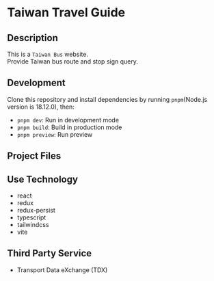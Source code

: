 # Taiwan Travel Guide

## Description

This is a `Taiwan Bus` website.  
Provide Taiwan bus route and stop sign query.

## Development

Clone this repository and install dependencies by running `pnpm`(Node.js version is 18.12.0), then:

- `pnpm dev`: Run in development mode
- `pnpm build`: Build in production mode
- `pnpm preview`: Run preview

## Project Files

<!-- ```text
src/
├── assets/
│   ├── icon/*
│   └── images/*
├── components/
│   ├── common/
│   │   ├── LazyImage.tsx
│   │   └── Loading.tsx
│   ├── index/
│   │   ├── IndexActivity.tsx
│   │   ├── IndexCarousel.tsx
│   │   ├── IndexRestaurant.tsx
│   │   ├── IndexScenicSpot.tsx
│   │   ├── IndexSearch.tsx
│   │   └── IndexTitle.tsx
│   ├── information/
│   │   ├── InformationCarousel.tsx
│   │   ├── InformationContent.tsx
│   │   ├── InformationDescription.tsx
│   │   ├── InformationLocation.tsx
│   │   └── InformationMore.tsx
│   ├── GuideCarousel.tsx
│   ├── GuideCrumbs.tsx
│   ├── GuideDatePicker.tsx
│   ├── GuideFooter.tsx
│   ├── GuideHeader.tsx
│   ├── GuideHotTopics.tsx
│   ├── GuideSearch.tsx
│   ├── GuideSearchResult.tsx
│   └── GuideSelect.tsx
├── config/
│   ├── city.ts
│   ├── hotTopics.ts
│   └── menu.ts
├── hooks/
│   ├── useIntersectionObserver.ts
│   ├── useRedux.ts
│   └── useScrollToTop.ts
├── pages/
│   ├── Activity.tsx
│   ├── Index.tsx
│   ├── Information.tsx
│   ├── NotFound.tsx
│   ├── Restaurant.tsx
│   └── ScenicSpot.tsx
├── router/
│   └── index.tsx
├── store/
│   ├── guide.ts
│   └── index.ts
├── style/
│   ├── common/
|   │   ├── all.css
│   │   ├── badge.css
│   │   ├── button.css
│   │   ├── caption.css
│   │   ├── carousel.css
│   │   ├── datePicker.css
│   │   ├── ellipsis.css
│   │   ├── exhibit.css
│   │   ├── input.css
│   │   ├── mask.css
│   │   ├── middle.css
|   │   └── picture.css
│   ├── pages/
|   │   ├── all.css
|   │   └── index.css
│   ├── index.css
│   └── tailwind.css
├── types/
│   ├── activity.d.ts
│   ├── menu.d.ts
│   ├── restaurant.d.ts
│   └── scenicSpot.d.ts
├── utils/
│   ├── ajax.ts
│   ├── generateParams.ts
│   ├── generateToken.ts
│   └── images.ts
├── App.tsx
├── axios.d.ts
├── vite-env.d.ts
└── main.tsx
``` -->

## Use Technology

- react
- redux
- redux-persist
- typescript
- tailwindcss
- vite

## Third Party Service

- Transport Data eXchange (TDX)